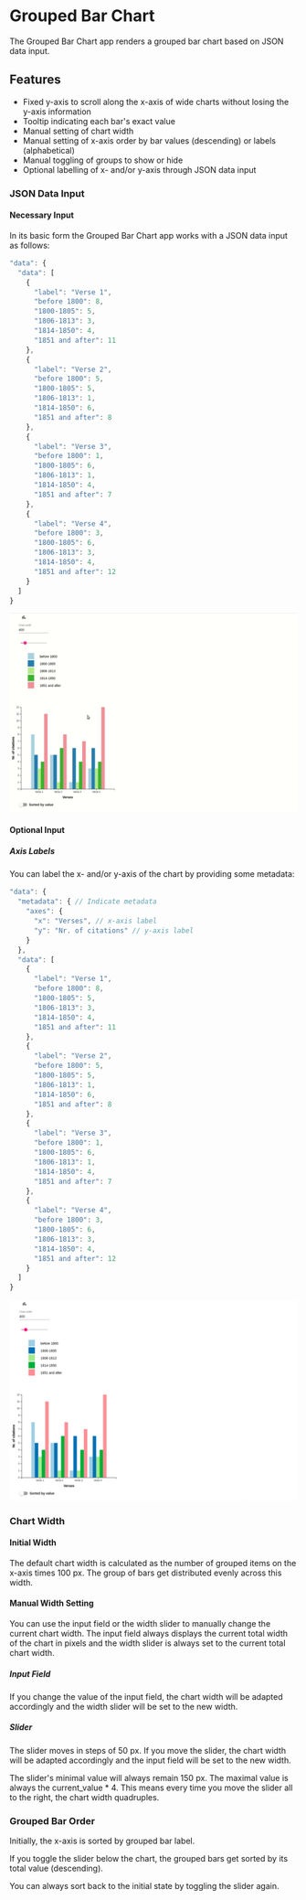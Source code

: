 # Grouped Bar Chart
The Grouped Bar Chart app renders a grouped bar chart based on JSON data input.

## Features
- Fixed y-axis to scroll along the x-axis of wide charts without losing the y-axis information
- Tooltip indicating each bar's exact value
- Manual setting of chart width
- Manual setting of x-axis order by bar values (descending) or labels (alphabetical)
- Manual toggling of groups to show or hide
- Optional labelling of x- and/or y-axis through JSON data input

### JSON Data Input

#### Necessary Input
In its basic form the Grouped Bar Chart app works with a JSON data input as follows: 

```js
"data": {
  "data": [
    {
      "label": "Verse 1",
      "before 1800": 8,
      "1800-1805": 5,
      "1806-1813": 3,
      "1814-1850": 4,
      "1851 and after": 11
    },
    {
      "label": "Verse 2",
      "before 1800": 5,
      "1800-1805": 5,
      "1806-1813": 1,
      "1814-1850": 6,
      "1851 and after": 8
    },
    {
      "label": "Verse 3",
      "before 1800": 1,
      "1800-1805": 6,
      "1806-1813": 1,
      "1814-1850": 4,
      "1851 and after": 7
    },
    {
      "label": "Verse 4",
      "before 1800": 3,
      "1800-1805": 6,
      "1806-1813": 3,
      "1814-1850": 4,
      "1851 and after": 12
    }
  ]
}
```
![Default grouped bar chart](images/DefaultGroupedBarChart.gif)

#### Optional Input

##### Axis Labels
You can label the x- and/or y-axis of the chart by providing some metadata: 

```js
"data": {
  "metadata": { // Indicate metadata
    "axes": {
      "x": "Verses", // x-axis label
      "y": "Nr. of citations" // y-axis label
    }
  },
  "data": [
    {
      "label": "Verse 1",
      "before 1800": 8,
      "1800-1805": 5,
      "1806-1813": 3,
      "1814-1850": 4,
      "1851 and after": 11
    },
    {
      "label": "Verse 2",
      "before 1800": 5,
      "1800-1805": 5,
      "1806-1813": 1,
      "1814-1850": 6,
      "1851 and after": 8
    },
    {
      "label": "Verse 3",
      "before 1800": 1,
      "1800-1805": 6,
      "1806-1813": 1,
      "1814-1850": 4,
      "1851 and after": 7
    },
    {
      "label": "Verse 4",
      "before 1800": 3,
      "1800-1805": 6,
      "1806-1813": 3,
      "1814-1850": 4,
      "1851 and after": 12
    }
  ]
}
```
![Grouped bar chart with axis labels](images/LabelledGroupedBarChart.png)

### Chart Width

#### Initial Width
The default chart width is calculated as the number of grouped items on the x-axis times 100 px. The group of bars get distributed evenly across this width. 

#### Manual Width Setting
You can use the input field or the width slider to manually change the current chart width. The input field always displays the current total width of the chart in pixels and the width slider is always set to the current total chart width.

##### Input Field
If you change the value of the input field, the chart width will be adapted accordingly and the width slider will be set to the new width. 

##### Slider
The slider moves in steps of 50 px. If you move the slider, the chart width will be adapted accordingly and the input field will be set to the new width. 

The slider's minimal value will always remain 150 px. The maximal value is always the current_value * 4. This means every time you move the slider all to the right, the chart width quadruples.  

### Grouped Bar Order
Initially, the x-axis is sorted by grouped bar label. 

If you toggle the slider below the chart, the grouped bars get sorted by its total value (descending). 

You can always sort back to the initial state by toggling the slider again. 
